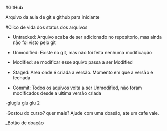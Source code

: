 #GitHub

Arquivo da aula de git e github para iniciante

#Clico de vida dos status dos arquivos

- Untracked: Arquivo acaba de ser adicionado no repositorio, mas ainda não foi visto pelo git
- Unmodified: Existe no git, mas não foi feita nenhuma modificação
- Modified: se modificar esse aquivo passa a ser Modified
- Staged: Area onde é criada a versão. Momento em que a versão é fechada

- Commit: Todos os aquivos volta a ser Unmodified, não foram modificados desde a ultima versão criada

-gluglu glu glu 2

-Gostou do curso? quer mais? Ajude com uma doasão, ate um cafe vale.

_Botão de doação